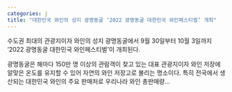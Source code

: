 ```yaml
---
categories: j
title: "대한민국 와인의 성지 광명동굴 ‘2022 광명동굴 대한민국 와인페스티벌’ 개최"
---
```

수도권 최대의 관광지이자 와인의 성지 광명동굴에서 9월 30일부터 10월 3일까지 ‘2022 광명동굴 대한민국 와인페스티벌’이 개최된다.

광명동굴은 해마다 150만 명 이상의 관람객이 찾고 있는 대표 관광지이자 와인 저장에 알맞은 온도를 유지할 수 있어 자연의 와인 저장고로 불리는 명소이다. 특히 전국에서 생산되는 대한민국 와인의 주요 판매처로 우리나라 와인 총판매량...